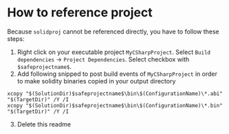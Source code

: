 ﻿# How to reference project

Because `solidproj` cannot be referenced directly, you have to follow these steps:

1. Right click on your executable project `MyCSharpProject`. Select `Build dependencies` -> `Project Dependencies`. Select checkbox with `$safeprojectname$`.
2. Add following snipped to post build events of `MyCSharpProject` in order to make solidity binaries copied in your output directory
```
xcopy "$(SolutionDir)$safeprojectname$\bin\$(ConfigurationName)\*.abi" "$(TargetDir)" /Y /I
xcopy "$(SolutionDir)$safeprojectname$\bin\$(ConfigurationName)\*.bin" "$(TargetDir)" /Y /I
```
3. Delete this readme